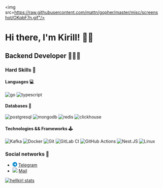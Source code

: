 <img src=https://raw.githubusercontent.com/mattn/gopher/master/misc/screenshot/OKqbF7n.gif"/>

# Hi there, I'm Kirill! 👋🏼 

## Backend Developer 🧑🏻‍💻

### Hard Skills 🔨

#### Languages 💻
![go](https://img.shields.io/badge/Go-0078D6?style=flat&logo=go&logoColor=white)
![typescript](https://img.shields.io/badge/Typescript-0078D6?style=flat&logo=typescript&logoColor=white)

#### Databases 💾
![postgresql](https://img.shields.io/badge/PostgreSQL-336791?style=flat&logo=PostgreSQL&logoColor=white)
![mongodb](https://img.shields.io/badge/MongoDB-47A248?style=flat&logo=MongoDB&logoColor=white)
![redis](https://img.shields.io/badge/Redis-red?style=flat&logo=Redis&logoColor=white)
![clickhouse](https://img.shields.io/badge/Clickhouse-47A248?style=flat&logo=Clickhouse&logoColor=white)

#### Technologies && Frameworks 🕹️
![Kafka](https://img.shields.io/badge/Kafka-231F20?style=fork&logo=apache-kafka&logoColor=white)
![Docker](https://img.shields.io/badge/Docker-blue?logo=docker&logoColor=white)
![Git](https://img.shields.io/badge/Git-231F20?style=fork&logo=git&logoColor=white)
![GitLab CI](https://img.shields.io/badge/GitLab_CI-orange?style=fork&logo=gitlab&logoColor=white)
![GitHub Actions](https://img.shields.io/badge/GitHub-black?style=fork&logo=github&logoColor=white)
![Nest.JS](https://img.shields.io/badge/-NestJs-ea2845?style=fork&logo=nestjs&logoColor=white)
![Linux](https://img.shields.io/badge/-Linux-grey?logo=linux&logoColor=white)

### Social networks 👥

* <img src="https://github.com/CLorant/readme-social-icons/blob/main/large/filled/telegram.svg" width="15px;"/> [Telegram](https://telegram.me/hellkirl)
* <img src="https://cdn4.iconfinder.com/data/icons/social-media-logos-6/512/112-gmail_email_mail-512.png"/> [Mail](mailto://kirillprivalov04@icloud.com)

[![hellkirl stats](https://github-readme-stats-edmaxi.vercel.app/api?username=hellkirl&hide=contribs&count_private=true&show_icons=true&title_color=0af&icon_color=fa0&text_color=ddd&bg_color=1a202c&hide_border=true&custom_title=hellkirl%20GitHub%20on%20Stats)](https://github.com/hellkirl)
